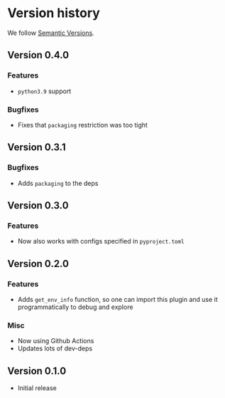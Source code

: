 # Version history

We follow [Semantic Versions](https://semver.org/).


## Version 0.4.0

### Features

- `python3.9` support

### Bugfixes

- Fixes that `packaging` restriction was too tight


## Version 0.3.1

### Bugfixes

- Adds `packaging` to the deps


## Version 0.3.0

### Features

- Now also works with configs specified in `pyproject.toml`


## Version 0.2.0

### Features

- Adds `get_env_info` function, 
  so one can import this plugin and use it programmatically 
  to debug and explore

### Misc

- Now using Github Actions
- Updates lots of dev-deps


## Version 0.1.0

- Initial release
